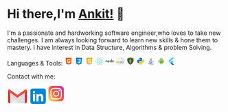 # Hi there,I'm [Ankit!](http://ankitsadhu.me/) 👋

I'm a passionate and hardworking software engineer,who loves to take new challenges. I  am always looking forward to learn new skills & hone them to mastery.
I have interest in Data Structure, Algorithms & problem Solving.



Languages & Tools:
<code><img height="20" src="https://github.com/ankitsadhu/ankitsadhu/blob/master/html.png"></code>
<code><img height="20" src="https://github.com/ankitsadhu/ankitsadhu/blob/master/css3.png"></code>
<code><img height="20" src="https://github.com/ankitsadhu/ankitsadhu/blob/master/javascript.png"></code>
<code><img height="20" src="https://github.com/ankitsadhu/ankitsadhu/blob/master/reactjs.png"></code>
<code><img height="20" src="https://github.com/ankitsadhu/ankitsadhu/blob/master/nodejs.png"></code>
<code><img height="20" src="https://github.com/ankitsadhu/ankitsadhu/blob/master/mysql.png"></code>
<code><img height="20" src="https://github.com/ankitsadhu/ankitsadhu/blob/master/mongodb.png"></code>
<code><img height="20" src="https://github.com/ankitsadhu/ankitsadhu/blob/master/python.png"></code>
<code><img height="20" src="https://github.com/ankitsadhu/ankitsadhu/blob/master/java.png"></code>
<code><img height="20" src="https://github.com/ankitsadhu/ankitsadhu/blob/master/android.png"></code>
<code><img height="20" src="https://github.com/ankitsadhu/ankitsadhu/blob/master/flutter.png"></code>



Contact with me:

<a href="mailto:ankitsadhu3@gmail.com">
  <img align="left" alt="ankitsadhu3@gmail.com" width="48px" src="https://github.com/ankitsadhu/ankitsadhu/blob/master/icons8-gmail-48.png" />
</a>

<a href="https://www.linkedin.com/in/ankitsadhu1998/">
  <img align="left" alt="Ankit Sadhu | Linkedin " width="48px" src="https://github.com/ankitsadhu/ankitsadhu/blob/master/linkedin.png" />
</a>

<a href="https://www.instagram.com/ankit.sadhu/">
  <img align="left" alt="Ankit Sadhu | Instagram " width="36px" src="https://github.com/ankitsadhu/ankitsadhu/blob/master/instagram.png" />
</a>


